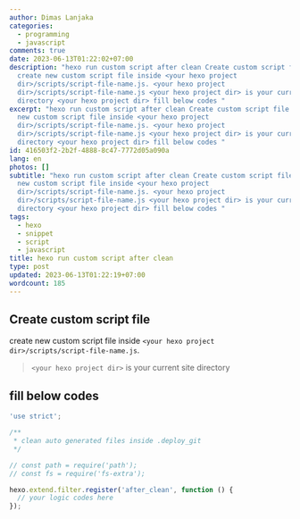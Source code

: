 ```yaml
---
author: Dimas Lanjaka
categories:
  - programming
  - javascript
comments: true
date: 2023-06-13T01:22:02+07:00
description: "hexo run custom script after clean Create custom script file
  create new custom script file inside <your hexo project
  dir>/scripts/script-file-name.js. <your hexo project
  dir>/scripts/script-file-name.js <your hexo project dir> is your current site
  directory <your hexo project dir> fill below codes "
excerpt: "hexo run custom script after clean Create custom script file create
  new custom script file inside <your hexo project
  dir>/scripts/script-file-name.js. <your hexo project
  dir>/scripts/script-file-name.js <your hexo project dir> is your current site
  directory <your hexo project dir> fill below codes "
id: 416503f2-2b2f-4888-8c47-7772d05a090a
lang: en
photos: []
subtitle: "hexo run custom script after clean Create custom script file create
  new custom script file inside <your hexo project
  dir>/scripts/script-file-name.js. <your hexo project
  dir>/scripts/script-file-name.js <your hexo project dir> is your current site
  directory <your hexo project dir> fill below codes "
tags:
  - hexo
  - snippet
  - script
  - javascript
title: hexo run custom script after clean
type: post
updated: 2023-06-13T01:22:19+07:00
wordcount: 185
---
```


## Create custom script file
create new custom script file inside `<your hexo project dir>/scripts/script-file-name.js`.
> `<your hexo project dir>` is your current site directory

## fill below codes
```js
'use strict';

/**
 * clean auto generated files inside .deploy_git
 */

// const path = require('path');
// const fs = require('fs-extra');

hexo.extend.filter.register('after_clean', function () {
  // your logic codes here
});
```
